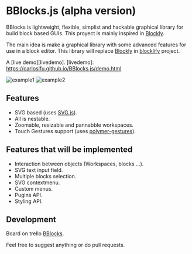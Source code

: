 # BBlocks.js (alpha version)

BBlocks is lightweight, flexible, simplist and hackable graphical library for build block based GUIs. This proyect is mainly inspired in [Blockly][blockly-git].

The main idea is make a graphical library with some advanced features for use in a block editor. This library will replace [Blockly][blockly-git] in [blocklify][blocklify-git] project.

A [live demo][livedemo].
[livedemo]: https://carloslfu.github.io/BBlocks.js/demo.html

![example1](https://github.com/carloslfu/BBlocks.js/blob/master/BB.jpg)
![example2](https://github.com/carloslfu/BBlocks.js/blob/master/BB_with_zoom.jpg)

## Features

- SVG based (uses [SVG.js][svgjs-git]).
- All is nestable.
- Zoomable, resizable and pannabble workspaces.
- Touch Gestures support (uses [polymer-gestures][polymer-gestures-git]).

## Features that will be implemented

- Interaction between objects (Workspaces, blocks ...).
- SVG text input field.
- Multiple blocks selection.
- SVG contextmenu.
- Custom menus.
- Pugins API.
- Styling API.

## Development

Board on trello [BBlocks][BBlocks-trello].

Feel free to suggest anything or do pull requests.

[BBlocks-trello]: https://trello.com/b/0u71Uj56/bblocks-js

[blockly-git]: https://github.com/google/blockly
[blocklify-git]: https://github.com/carloslfu/blocklify
[pep-git]: https://github.com/jquery/PEP
[svgjs-git]: https://github.com/wout/svg.js
[polymer-gestures-git]:https://github.com/Polymer/polymer-gestures
